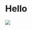
<p align="right">
         <h1> Hello </h1>
         <!--- <img src =https://github.com/Slayer98/Slayer98/blob/main/_main.gif width="200" height="200" > --->
          <img src =https://github.com/Slayer98/Slayer98/blob/main/src/void.gif  > 

</p>


<!---# Hello --->

